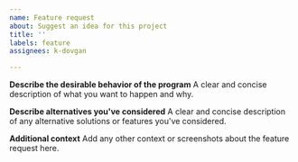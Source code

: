 ```yaml
---
name: Feature request
about: Suggest an idea for this project
title: ''
labels: feature
assignees: k-dovgan

---
```


**Describe the desirable behavior of the program**
A clear and concise description of what you want to happen and why.

**Describe alternatives you've considered**
A clear and concise description of any alternative solutions or features you've considered.

**Additional context**
Add any other context or screenshots about the feature request here.

